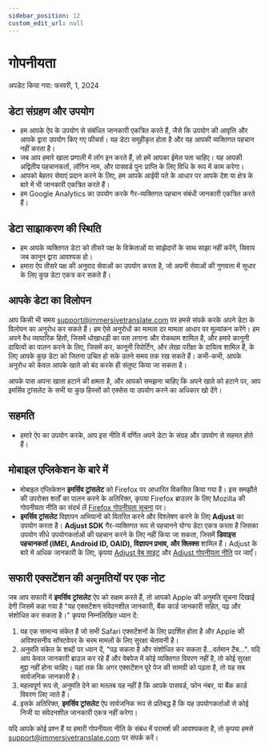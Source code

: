 ```yaml
---
sidebar_position: 12
custom_edit_url: null
---
```


# गोपनीयता

अपडेट किया गया: फरवरी, 1, 2024

## डेटा संग्रहण और उपयोग

- हम आपके ऐप के उपयोग से संबंधित जानकारी एकत्रित करते हैं, जैसे कि उपयोग की आवृत्ति और आपके द्वारा उपयोग किए गए फीचर्स। यह डेटा समूहीकृत होता है और यह आपकी व्यक्तिगत पहचान नहीं करता है।
- जब आप हमारे खाता प्रणाली में लॉग इन करते हैं, तो हमें आपका ईमेल पता चाहिए। यह आपकी अद्वितीय पहचानकर्ता, लॉगिन नाम, और पासवर्ड पुनः प्राप्ति के लिए विधि के रूप में काम करेगा।
- आपको बेहतर सेवाएं प्रदान करने के लिए, हम आपके आईपी पते के आधार पर आपके देश या क्षेत्र के बारे में भी जानकारी एकत्रित करते हैं।
- हम Google Analytics का उपयोग करके गैर-व्यक्तिगत पहचान संबंधी जानकारी एकत्रित करते हैं।

## डेटा साझाकरण की स्थिति

- हम आपके व्यक्तिगत डेटा को तीसरे पक्ष के विक्रेताओं या साझेदारों के साथ साझा नहीं करेंगे, सिवाय जब कानून द्वारा आवश्यक हो।
- हमारा ऐप तीसरे पक्ष की अनुवाद सेवाओं का उपयोग करता है, जो अपनी सेवाओं की गुणवत्ता में सुधार के लिए कुछ डेटा एकत्र कर सकते हैं।

## आपके डेटा का विलोपन

आप किसी भी समय support@immersivetranslate.com पर हमसे संपर्क करके अपने डेटा के विलोपन का अनुरोध कर सकते हैं। हम ऐसे अनुरोधों का मामला दर मामला आधार पर मूल्यांकन करेंगे। हम अपने वैध व्यापारिक हितों, जिसमें धोखाधड़ी का पता लगाना और रोकथाम शामिल है, और हमारे कानूनी दायित्वों का पालन करने के लिए, जिसमें कर, कानूनी रिपोर्टिंग, और लेखा परीक्षा के दायित्व शामिल हैं, के लिए आपके कुछ डेटा को जितना उचित हो सके उतने समय तक रख सकते हैं। कभी-कभी, आपके अनुरोध को केवल आपके खाते को बंद करके ही संतुष्ट किया जा सकता है।

आपके पास अपना खाता हटाने की क्षमता है, और आपको समझना चाहिए कि अपने खाते को हटाने पर, आप इमर्सिव ट्रांसलेट के सभी या कुछ हिस्सों को एक्सेस या उपयोग करने का अधिकार खो देंगे।

## सहमति

- हमारे ऐप का उपयोग करके, आप इस नीति में वर्णित अपने डेटा के संग्रह और उपयोग से सहमत होते हैं।

## मोबाइल एप्लिकेशन के बारे में

- मोबाइल एप्लिकेशन **इमर्सिव ट्रांसलेट** को Firefox पर आधारित विकसित किया गया है। इस समझौते की उपरोक्त शर्तों का पालन करने के अतिरिक्त, कृपया Firefox ब्राउज़र के लिए Mozilla की गोपनीयता नीति का संदर्भ लें [Firefox गोपनीयता सूचना](https://www.mozilla.org/privacy/firefox/) पर।
- **इमर्सिव ट्रांसलेट** विज्ञापन अभियानों को वितरित करने और विश्लेषण करने के लिए **Adjust** का उपयोग करता है। **Adjust SDK** गैर-व्यक्तिगत रूप से पहचानने योग्य डेटा एकत्र करता है जिसका उपयोग सीधे उपयोगकर्ताओं की पहचान करने के लिए नहीं किया जा सकता, जिसमें **डिवाइस पहचानकर्ता (IMEI, Android ID, OAID), विज्ञापन प्रभाव, और क्लिक्स** शामिल हैं। Adjust के बारे में अधिक जानकारी के लिए, कृपया [Adjust वेब साइट](https://www.adjust.com/) और [Adjust गोपनीयता नीति](https://www.adjust.com/terms/privacy-policy/) पर जाएँ।

## सफारी एक्सटेंशन की अनुमतियों पर एक नोट

जब आप सफारी में **इमर्सिव ट्रांसलेट** ऐप को सक्षम करते हैं, तो आपको Apple की अनुमति सूचना दिखाई देगी जिसमें कहा गया है "यह एक्सटेंशन संवेदनशील जानकारी, बैंक कार्ड जानकारी सहित, पढ़ और संशोधित कर सकता है।"
कृपया निम्नलिखित ध्यान दें:

1. यह एक सामान्य संकेत है जो सभी Safari एक्सटेंशनों के लिए प्रदर्शित होता है और Apple की अविश्वसनीय सॉफ्टवेयर के चरम मामलों के लिए सुरक्षा चेतावनी है।
2. अनुमति संकेत के शब्दों पर ध्यान दें, "पढ़ सकता है और संशोधित कर सकता है...वर्तमान टैब...". यदि आप केवल जानकारी ब्राउज़ कर रहे हैं और वेबपेज में कोई व्यक्तिगत विवरण नहीं है, तो कोई सुरक्षा मुद्दा नहीं होना चाहिए। यहां तक कि अगर एक्सटेंशन पूरे पेज की सामग्री को पढ़ता है, तो यह सब सार्वजनिक जानकारी है।
3. महत्वपूर्ण रूप से, अनुमति देने का मतलब यह नहीं है कि आपके पासवर्ड, फोन नंबर, या बैंक कार्ड विवरण लिए जाते हैं।
4. इसके अतिरिक्त, **इमर्सिव ट्रांसलेट** ऐप सार्वजनिक रूप से प्रतिबद्ध है कि यह उपयोगकर्ताओं से कोई निजी या संवेदनशील जानकारी एकत्र नहीं करेगा।

यदि आपके कोई प्रश्न हैं या हमारी गोपनीयता नीति के संबंध में परामर्श की आवश्यकता है, तो कृपया हमसे support@immersivetranslate.com पर संपर्क करें।
